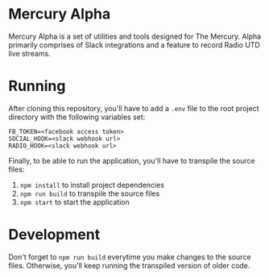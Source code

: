 # Mercury Alpha

Mercury Alpha is a set of utilities and tools designed for The Mercury. Alpha primarily comprises of Slack integrations and a feature to record Radio UTD live streams.

# Running

After cloning this repository, you'll have to add a `.env` file to the root project directory with the following variables set:

    FB_TOKEN=<facebook access token>
    SOCIAL_HOOK=<slack webhook url>
    RADIO_HOOK=<slack webhook url>

Finally, to be able to run the application, you'll have to transpile the source files:

1. `npm install` to install project dependencies
2. `npm run build` to transpile the source files
3. `npm start` to start the application

# Development

Don't forget to `npm run build` everytime you make changes to the source files. Otherwise, you'll keep running the transpiled version of older code.
